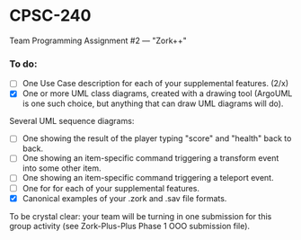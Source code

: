 # CPSC-240
Team Programming Assignment #2 — "Zork++"

### To do:
- [ ] One Use Case description for each of your supplemental features. (2/x)
- [X] One or more UML class diagrams, created with a drawing tool (ArgoUML is one such choice, but anything that can draw UML diagrams will do).

Several UML sequence diagrams:
- [ ] One showing the result of the player typing "score" and "health" back to back.
- [ ] One showing an item-specific command triggering a transform event into some other item.
- [ ] One showing an item-specific command triggering a teleport event.
- [ ] One for for each of your supplemental features.
- [X] Canonical examples of your .zork and .sav file formats.

To be crystal clear: your team will be turning in one submission for this group activity (see Zork-Plus-Plus Phase 1 OOO submission file). 
